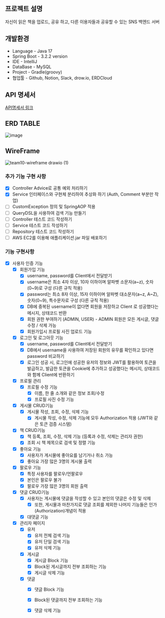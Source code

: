 ## 프로젝트 설명
자신이 읽은 책을 업로드, 공유 하고, 다른 이용자들과 공유할 수 있는 SNS 백엔드 서버

## 개발환경
- Language - Java 17
- Spring Boot - 3.2.2 version
- IDE - IntelliJ
- DataBase - MySQL
- Project - Gradle(groovy)
- 협업툴 - Github, Notion, Slack, drow.io, ERDCloud

## API 명세서
[API명세서 링크](https://www.notion.so/teamsparta/1d224ccb919c45cd916e057f2074d0b6?v=559aeadffab8478e9b868eef210bd697&pvs=4)


## ERD TABLE
![image](https://github.com/Intel-I5/food-thought/assets/155534061/748e6996-b711-4d70-a3f1-ed0c4dcae16e)



## WireFrame
![team10-wireframe drawio (1)](https://github.com/Intel-I5/food-thought/assets/155534061/0730942c-a0eb-4ca0-8383-73f8cf73b41d)


### 추가 기능 구현 사항
- [x] Controller Advice로 공통 예외 처리하기
- [x] Service 인터페이스와 구현체 분리하여 추상화 하기 (Auth, Comment 부분만 작업)
- [ ] CustomException 정의 및 SpringAOP 적용
- [ ] QueryDSL을 사용하여 검색 기능 만들기
- [ ] Controller 테스트 코드 작성하기
- [ ] Service 테스트 코드 작성하기
- [ ] Repository 테스트 코드 작성하기
- [ ] AWS EC2를 이용해 애플리케이션.jar 파일 배포하기

### 기능 구현사항
- [x] 사용자 인증 기능
  - [x] 회원가입 기능
    - [x]  username, password를 Client에서 전달받기
      - [x] username은  최소 4자 이상, 10자 이하이며 알파벳 소문자(a~z), 숫자(0~9)로 구성  (다른 규칙 적용)
      - [x] password는  최소 8자 이상, 15자 이하이며 알파벳 대소문자(a~z, A~Z), 숫자(0~9), 특수문자로 구성 (다른 규칙 적용)
      - [x] DB에 중복된 username이 없다면 회원을 저장하고 Client 로 성공했다는 메시지, 상태코드 반환
      - [x] 회원 권한 부여하기 (ADMIN, USER) - ADMIN 회원은 모든 게시글, 댓글 수정 / 삭제 가능
      - [x] 회원가입시 프로필 사진 업로드 기능
      
  - [x] 로그인 및 로그아웃 기능
    - [x] username, password를 Client에서 전달받기
    - [x] DB에서 username을 사용하여 저장된 회원의 유무를 확인하고 있다면 password 비교하기
    - [x] 로그인 성공 시, 로그인에 성공한 유저의 정보와 JWT를 활용하여 토큰을 발급하고, 발급한 토큰을 Cookie에 추가하고 성공했다는 메시지, 상태코드 와 함께 Client에 반환하기

  - [x] 프로필 관리
    - [x] 프로필 수정 기능
      - [x] 이름, 한 줄 소개와 같은 정보 조회/수정
      - [x] 프로필 사진 수정 기능
           
  - [x] 게시물 CRUD기능
    - [x] 게시물 작성, 조회, 수정, 삭제 기능
      - [x] 게시물 작성, 수정, 삭제 기능에 모두 Authorization 적용 (JWT와 같은 토큰 검증 시스템)
         
  - [x] 책 CRUD기능
    - [X]  책 등록, 조회, 수정, 삭제 기능 (등록과 수정, 삭제는 관리자 권한)
      - [X] 조회 시 책 제목으로 검색 및 정렬 기능  
  
  - [x] 좋아요 기능
    - [x] 사용자가 게시물에 좋아요를 남기거나 취소 가능
    - [x] 좋아요 가장 많은 3명의 게시물 출력
    
  - [x] 팔로우 기능
    - [x] 특정 사용자를 팔로우/언팔로우
    - [x] 본인은 팔로우 불가
    - [x] 팔로우 가장 많은 3명의 회원 출력

  - [x] 댓글 CRUD기능
    - [x] 사용자는 게시물에 댓글을 작성할 수 있고 본인의 댓글은 수정 및 삭제
      - [x] 또한, 게시물과 마찬가지로 댓글 조회를 제외한 나머지 기능들은 인가(Authorization)개념이 적용
    - [x] 대댓글 기능
      
  - [x] 관리자 페이지
    - [x] 유저
      - [x] 유저 전체 검색 기능
      - [x] 유저 단일 검색 기능
      - [x] 유저 삭제 기능
      
    - [x] 게시글
      - [x] 게시글 Block 기능
      - [x] Block된 게시글까지 전부 조회하는 기능
      - [x] 게시글 삭제 기능  
      
    - [x] 댓글
      - [x] 댓글 Block 기능
      - [x] Block된 댓글까지 전부 조회하는 기능
      - [x] 댓글 삭제 기능
    

        
  
      
